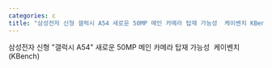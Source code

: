 ```yaml
---
categories: c
title: "삼성전자 신형 갤럭시 A54 새로운 50MP 메인 카메라 탑재 가능성  케이벤치 KBench"
---
```

삼성전자 신형 "갤럭시 A54" 새로운 50MP 메인 카메라 탑재 가능성&nbsp;&nbsp;케이벤치 (KBench)